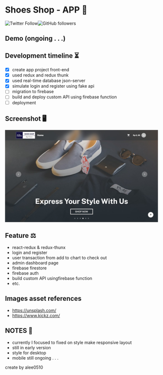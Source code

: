 # Shoes Shop - APP 🛒
![Twitter Follow](https://img.shields.io/twitter/follow/a_lee0510?style=social)![GitHub followers](https://img.shields.io/github/followers/alee0510?style=social)

## Demo (ongoing . . .)

## Development timeline ⏳
- [x] create app project front-end
- [x] used redux and redux thunk
- [x] used real-time database json-server
- [x] simulate login and register using fake api
- [ ] migration to firebase
- [ ] build and deploy custom API using firebase function
- [ ] deployment

## Screenshot 🖥
![home-page-01](/screenshots/screenshot-home-01.jpg)

## Feature ⚖
- react-redux & redux-thunx
- login and register
- user transaction from add to chart to check out
- admin dashboard page
- firebase firestore
- firebase auth
- build custom API usingfirebase function
- etc.

## Images asset references
- https://unsplash.com/
- https://www.kickz.com/

## NOTES 📝
- currently I focused to fixed on style make responsive layout
- still in early version
- style for desktop
- mobile still ongoing . . .

create by alee0510